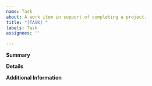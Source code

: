 ```yaml
---
name: Task
about: A work item in support of completing a project.
title: "[TASK] "
labels: Task
assignees: ''

---
```


**Summary**

<!-- A concise summary of the task required. -->

**Details**

<!-- These should include requirements, specifications, and dependencies required to complete the task. It can be helpful to include organizations with contacts if applicable. -->

**Additional Information**

<!-- Screenshots, error reports, system logs, or other details that could be helpful in completing the task. -->
